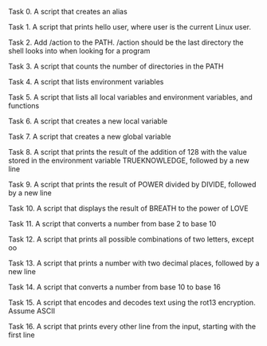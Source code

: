Task 0. A script that creates an alias

Task 1. A script that prints hello user, where user is the current Linux user.

Task 2. Add /action to the PATH. /action should be the last directory the shell looks into when looking for a program

Task 3. A script that counts the number of directories in the PATH

Task 4. A script that lists environment variables

Task 5. A script that lists all local variables and environment variables, and functions

Task 6. A script that creates a new local variable

Task 7. A script that creates a new global variable

Task 8. A script that prints the result of the addition of 128 with the value stored in the environment variable TRUEKNOWLEDGE, followed by a new line

Task 9. A script that prints the result of POWER divided by DIVIDE, followed by a new line

Task 10. A script that displays the result of BREATH to the power of LOVE

Task 11. A script that converts a number from base 2 to base 10

Task 12. A script that prints all possible combinations of two letters, except oo

Task 13. A script that prints a number with two decimal places, followed by a new line

Task 14. A script that converts a number from base 10 to base 16

Task 15. A script that encodes and decodes text using the rot13 encryption. Assume ASCII

Task 16. A script that prints every other line from the input, starting with the first line
